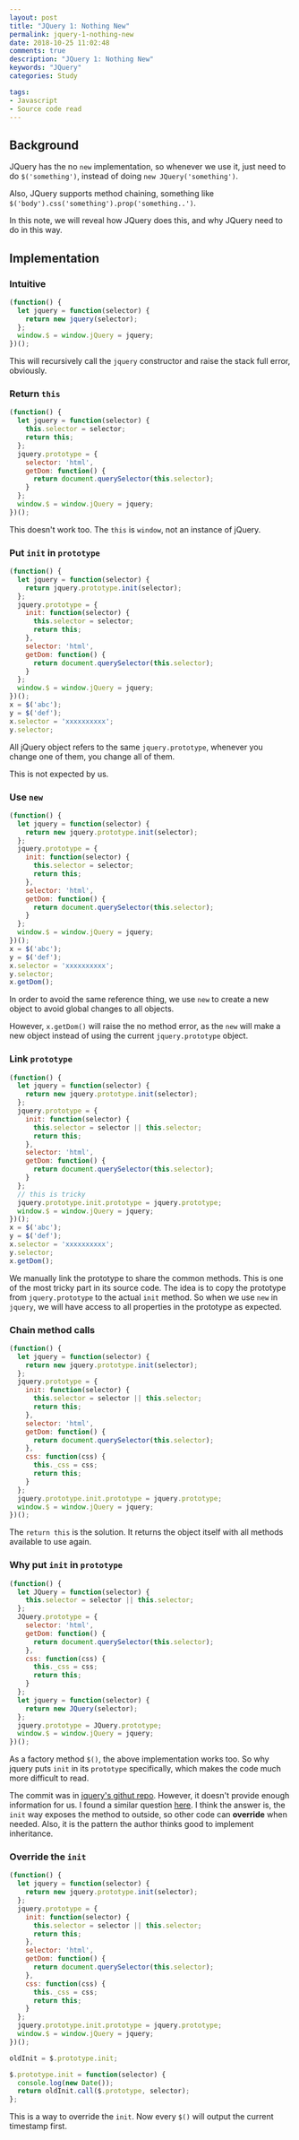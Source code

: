 ```yaml
---
layout: post
title: "JQuery 1: Nothing New"
permalink: jquery-1-nothing-new
date: 2018-10-25 11:02:48
comments: true
description: "JQuery 1: Nothing New"
keywords: "JQuery"
categories: Study

tags:
- Javascript
- Source code read
---
```


## Background
JQuery has the no `new` implementation, so whenever we use it, just need to do `$('something')`, instead of doing `new JQuery('something')`.

Also, JQuery supports method chaining, something like `$('body').css('something').prop('something..')`.

In this note, we will reveal how JQuery does this, and why JQuery need to do in this way.

## Implementation
### Intuitive
```js
(function() {
  let jquery = function(selector) {
    return new jquery(selector);
  };
  window.$ = window.jQuery = jquery;
})();
```
This will recursively call the `jquery` constructor and raise the stack full error, obviously.

### Return `this`
```js
(function() {
  let jquery = function(selector) {
    this.selector = selector;
    return this;
  };
  jquery.prototype = {
    selector: 'html',
    getDom: function() {
      return document.querySelector(this.selector);
    }
  };
  window.$ = window.jQuery = jquery;
})();
```
This doesn't work too. The `this` is `window`, not an instance of jQuery.

### Put `init` in `prototype`
```js
(function() {
  let jquery = function(selector) {
    return jquery.prototype.init(selector);
  };
  jquery.prototype = {
    init: function(selector) {
      this.selector = selector;
      return this;
    },
    selector: 'html',
    getDom: function() {
      return document.querySelector(this.selector);
    }
  };
  window.$ = window.jQuery = jquery;
})();
x = $('abc');
y = $('def');
x.selector = 'xxxxxxxxxx';
y.selector;
```
All jQuery object refers to the same `jquery.prototype`, whenever you change one of them, you change all of them.

This is not expected by us.

### Use `new`
```js
(function() {
  let jquery = function(selector) {
    return new jquery.prototype.init(selector);
  };
  jquery.prototype = {
    init: function(selector) {
      this.selector = selector;
      return this;
    },
    selector: 'html',
    getDom: function() {
      return document.querySelector(this.selector);
    }
  };
  window.$ = window.jQuery = jquery;
})();
x = $('abc');
y = $('def');
x.selector = 'xxxxxxxxxx';
y.selector;
x.getDom();
```
In order to avoid the same reference thing, we use `new` to create a new object to avoid global changes to all objects.

However, `x.getDom()` will raise the no method error, as the `new` will make a new object instead of using the current `jquery.prototype` object.

### Link `prototype`
```js
(function() {
  let jquery = function(selector) {
    return new jquery.prototype.init(selector);
  };
  jquery.prototype = {
    init: function(selector) {
      this.selector = selector || this.selector;
      return this;
    },
    selector: 'html',
    getDom: function() {
      return document.querySelector(this.selector);
    }
  };
  // this is tricky
  jquery.prototype.init.prototype = jquery.prototype;
  window.$ = window.jQuery = jquery;
})();
x = $('abc');
y = $('def');
x.selector = 'xxxxxxxxxx';
y.selector;
x.getDom();
```
We manually link the prototype to share the common methods. This is one of the most tricky part in its source code. The idea is to copy the prototype from `jquery.prototype` to the actual `init` method. So when we use `new` in `jquery`, we will have access to all properties in the prototype as expected.

### Chain method calls
```js
(function() {
  let jquery = function(selector) {
    return new jquery.prototype.init(selector);
  };
  jquery.prototype = {
    init: function(selector) {
      this.selector = selector || this.selector;
      return this;
    },
    selector: 'html',
    getDom: function() {
      return document.querySelector(this.selector);
    },
    css: function(css) {
      this._css = css;
      return this;
    }
  };
  jquery.prototype.init.prototype = jquery.prototype;
  window.$ = window.jQuery = jquery;
})();
```
The `return this` is the solution. It returns the object itself with all methods available to use again.

### Why put `init` in `prototype`
```js
(function() {
  let JQuery = function(selector) {
    this.selector = selector || this.selector;
  };
  JQuery.prototype = {
    selector: 'html',
    getDom: function() {
      return document.querySelector(this.selector);
    },
    css: function(css) {
      this._css = css;
      return this;
    }
  };
  let jquery = function(selector) {
    return new JQuery(selector);
  };
  jquery.prototype = JQuery.prototype;
  window.$ = window.jQuery = jquery;
})();
```
As a factory method `$()`, the above implementation works too. So why jquery puts `init` in its `prototype` specifically, which makes the code much more difficult to read.

The commit was in [jquery's githut repo](https://github.com/jquery/jquery/commit/f97f77c034dc62001a687c728bdfdc71a23bf6b8). However, it doesn't provide enough information for us. I found a similar question [here](https://stackoverflow.com/questions/18782973/why-is-the-init-function-in-jquery-prototype-and-not-in-jquerys-closure). I think the answer is, the `init` way exposes the method to outside, so other code can **override** when needed. Also, it is the pattern the author thinks good to implement inheritance.

### Override the `init`
```js
(function() {
  let jquery = function(selector) {
    return new jquery.prototype.init(selector);
  };
  jquery.prototype = {
    init: function(selector) {
      this.selector = selector || this.selector;
      return this;
    },
    selector: 'html',
    getDom: function() {
      return document.querySelector(this.selector);
    },
    css: function(css) {
      this._css = css;
      return this;
    }
  };
  jquery.prototype.init.prototype = jquery.prototype;
  window.$ = window.jQuery = jquery;
})();

oldInit = $.prototype.init;

$.prototype.init = function(selector) {
  console.log(new Date());
  return oldInit.call($.prototype, selector);
};
```
This is a way to override the `init`. Now every `$()` will output the current timestamp first.
